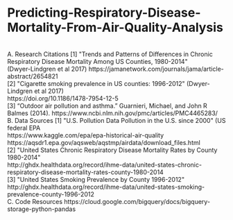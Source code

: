 # Predicting-Respiratory-Disease-Mortality-From-Air-Quality-Analysis
</br>
A. Research Citations
[1] "Trends and Patterns of Differences in Chronic Respiratory Disease Mortality Among US Counties, 1980-2014"</br> (Dwyer-Lindgren et al 2017) https://jamanetwork.com/journals/jama/article-abstract/2654821
</br>
[2] "Cigarette smoking prevalence in US counties: 1996-2012" (Dwyer-Lindgren et al 2017)</br> https://doi.org/10.1186/1478-7954-12-5
</br>
[3] “Outdoor air pollution and asthma.” Guarnieri, Michael, and John R Balmes (2014).
https://www.ncbi.nlm.nih.gov/pmc/articles/PMC4465283/
</br>
B. Data Sources
[1] "U.S. Pollution Data Pollution in the U.S. since 2000" (US federal EPA</br>
https://www.kaggle.com/epa/epa-historical-air-quality
https://aqsdr1.epa.gov/aqsweb/aqstmp/airdata/download_files.html</br>
[2] "United States Chronic Respiratory Disease Mortality Rates by County 1980-2014"</br>
http://ghdx.healthdata.org/record/ihme-data/united-states-chronic-respiratory-disease-mortality-rates-county-1980-2014
</br>
[3] "United States Smoking Prevalence by County 1996-2012"</br>
http://ghdx.healthdata.org/record/ihme-data/united-states-smoking-prevalence-county-1996-2012
</br>
C. Code Resources
https://cloud.google.com/bigquery/docs/bigquery-storage-python-pandas
